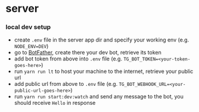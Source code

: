 # server

### local dev setup

- create `.env` file in the server app dir and specify your working env (e.g. `NODE_ENV=DEV`)
- go to [BotFather](https://t.me/BotFather), create there your dev bot, retrieve its token
- add bot token from above into `.env` file (e.g. `TG_BOT_TOKEN=<your-token-goes-here>`)
- run `yarn run lt` to host your machine to the internet, retrieve your public url
- add public url from above to `.env` file (e.g. `TG_BOT_WEBHOOK_URL=<your-public-url-goes-here>`)
- run `yarn run start:dev:watch` and send any message to the bot, you should receive `Hello` in response
